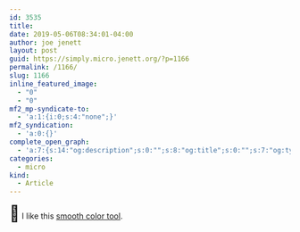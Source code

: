 ```yaml
---
id: 3535
title: 
date: 2019-05-06T08:34:01-04:00
author: joe jenett
layout: post
guid: https://simply.micro.jenett.org/?p=1166
permalink: /1166/
slug: 1166
inline_featured_image:
  - "0"
  - "0"
mf2_mp-syndicate-to:
  - 'a:1:{i:0;s:4:"none";}'
mf2_syndication:
  - 'a:0:{}'
complete_open_graph:
  - 'a:7:{s:14:"og:description";s:0:"";s:8:"og:title";s:0:"";s:7:"og:type";s:0:"";s:12:"twitter:card";s:7:"summary";s:15:"twitter:creator";s:0:"";s:19:"twitter:description";s:0:"";s:8:"og:image";s:0:"";}'
categories:
  - micro
kind:
  - Article
---
```

<span style="font-size: 28px;">👏</span> I like this [smooth color tool](https://palettte.app/ "Palettte App").